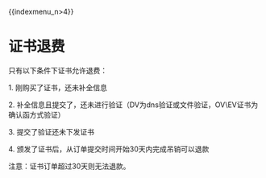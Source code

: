 {{indexmenu_n>4}}

# 证书退费

只有以下条件下证书允许退费：

1\. 刚购买了证书，还未补全信息

2\. 补全信息且提交了，还未进行验证（DV为dns验证或文件验证，OV\\EV证书为确认函方式验证）

3\. 提交了验证还未下发证书

4\. 颁发了证书后，从订单提交时间开始30天内完成吊销可以退款

<wrap em>注意：证书订单超过30天则无法退款。</wrap>
